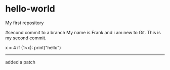 # hello-world
My first repository



#second commit to a branch
My name is Frank and i am new to Git. This is my second commit.



x = 4
if  (1<x):
  print("hello")
  
  
  -------------
  added a patch
